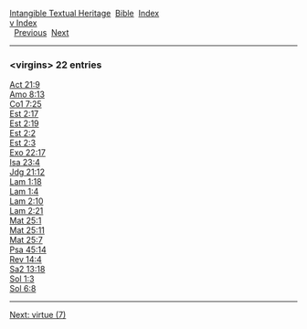 [Intangible Textual Heritage](../../index)  [Bible](../index) 
[Index](index)   
[v Index](_v_)  
  [Previous](c12145)  [Next](c12147) 

------------------------------------------------------------------------

### &lt;virgins&gt; 22 entries

[Act 21:9](../kjv/act021.htm#009)  
[Amo 8:13](../kjv/amo008.htm#013)  
[Co1 7:25](../kjv/co1007.htm#025)  
[Est 2:17](../kjv/est002.htm#017)  
[Est 2:19](../kjv/est002.htm#019)  
[Est 2:2](../kjv/est002.htm#002)  
[Est 2:3](../kjv/est002.htm#003)  
[Exo 22:17](../kjv/exo022.htm#017)  
[Isa 23:4](../kjv/isa023.htm#004)  
[Jdg 21:12](../kjv/jdg021.htm#012)  
[Lam 1:18](../kjv/lam001.htm#018)  
[Lam 1:4](../kjv/lam001.htm#004)  
[Lam 2:10](../kjv/lam002.htm#010)  
[Lam 2:21](../kjv/lam002.htm#021)  
[Mat 25:1](../kjv/mat025.htm#001)  
[Mat 25:11](../kjv/mat025.htm#011)  
[Mat 25:7](../kjv/mat025.htm#007)  
[Psa 45:14](../kjv/psa045.htm#014)  
[Rev 14:4](../kjv/rev014.htm#004)  
[Sa2 13:18](../kjv/sa2013.htm#018)  
[Sol 1:3](../kjv/sol001.htm#003)  
[Sol 6:8](../kjv/sol006.htm#008)  

------------------------------------------------------------------------

[Next: virtue (7)](c12147)
